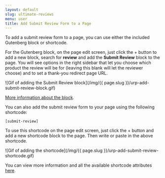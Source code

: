 ```yaml
---
layout: default
slug: ultimate-reviews
menu: user
title: Add Submit Review Form to a Page
---
```

To add a submit review form to a page, you can use either the included Gutenberg block or shortcode.

For the Gutenberg block, on the page edit screen, just click the + button to add a new block, search for **review** and add the **Submit Review** block to the page. You will see options in the right sidebar that let you choose which product the review will be for (leaving this blank will let the reviewer choose) and to set a thank-you redirect page URL.

![Gif of adding the Submit Review block](/img/{{ page.slug }}/urp-add-submit-review-block.gif)

[More information about the block](../blocks-shortcodes/submit-review-block).

You can also add the submit review form to your page using the following shortcode:

`[submit-review]`

To use this shortcode on the page edit screen, just click the + button and add a new shortcode block to the page. Then write or paste in the above shortcode.

![Gif of adding the shortcode](/img/{{ page.slug }}/urp-add-submit-review-shortcode.gif)

You can view more information and all the available shortcode attributes [here](../blocks-shortcodes/submit-review-shortcode).